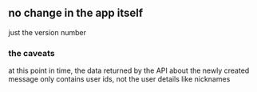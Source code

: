 ## no change in the app itself

just the version number

### the caveats

at this point in time, the data returned by the API about the newly created
message only contains user ids, not the user details like nicknames
